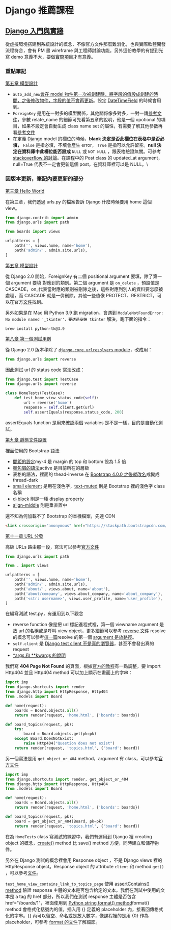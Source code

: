 # Django 推薦課程

## [Django 入門與實踐](https://foofish.net/django-tutorial-00.html)

從虛擬環境搭建到系統設計的概念，不像官方文件那麼難消化，也與實際軟體開發流程符合，會有 PM 畫 wireframe 與工程師討論功能。另外這份教學的有提到光寫 demo 意義不大，要做[實際項目](https://foofish.net/django-tutorial-04.html)才有意義。



### 重點筆記

[第五章 模型設計](https://foofish.net/django-tutorial-05.html)

* `auto_add_new`[會在 model 物件第一次被創建時，將字段的值設成創建的時間，之後修改物件，字段的值不會再更新](https://agvszwk.github.io/2019/05/11/django%E7%9A%84model-auto-now-add%E5%92%8Cauto-now/)。設定 [DateTimeField](https://docs.djangoproject.com/en/4.1/ref/models/fields/#datetimefield) 的時候會用到。
* `ForeignKey` 是用在一對多的模型關係，其他關係像多對多，一對一請[參考文件](https://docs.djangoproject.com/en/4.1/ref/models/fields/#foreignkey)，參數 relate\_name 的細節可先看第五章的說明，他是一個 opotional 的項目，如果不設定會自動生成 class name set 的屬性，有需要了解其他參數再看[參考文件](https://docs.djangoproject.com/en/4.1/ref/models/fields/#django.db.models.ForeignKey.related\_name)
* 在定義 Django model 的欄位的時候，**blank 決定是否此欄位在表格中是否必填，** `False` 是指必填，不填會產生 error， `True` 是指可以允許留空。**null 決定在資料庫中此欄位能否設成** `NULL` 或 `NOT NULL` ，跟表格驗證無關。可參考 [stackoverflow 的討論](https://stackoverflow.com/questions/8159310/why-are-blank-and-null-distinct-options-for-a-django-model)。在課程中的 Post class 的 updated\_at argument，null=True 代表不一定會更新這個 post，在資料庫裡可以是 NULL。\




### 因版本更新，筆記內要更新的部分



[第三章 Hello World](https://foofish.net/django-tutorial-03.html)

在第三章，我們透過 urls.py 的檔案告訴 Django 什麼時候要用 home 這個 view。

```python
from django.contrib import admin
from django.urls import path

from boards import views

urlpatterns = [
    path('', views.home, name='home'),
    path('admin/', admin.site.urls),
]
```



[第五章 模型設計](https://foofish.net/django-tutorial-05.html)

從 Django 2.0 開始，ForeignKey 有二個 positional argument 要填，除了第一個 argument 要填 對應到的類別。第二個 argument 是 `on_delete` ，預設值是 CASCADE，on\_代表當對應的類別被刪除之後，這些對應到別人的資料要怎麼被處理，而 CASCADE 就是一倂刪除。其他一些值像 PROTECT、RESTRICT，可以在官方[文件](https://docs.djangoproject.com/en/4.1/ref/models/fields/#django.db.models.PROTECT)找到。

另外如果是在 Mac 用 Python 3.9 跑 migration，會遇到 `ModuleNotFoundError: No module named '_tkinter'，要透過安裝 tkinter` 解決，跑下面的指令：

```
brew install python-tk@3.9
```



[第八章 第一個測試用例](https://foofish.net/django-tutorial-08.html)

從 Django 2.0 版本移除了 [`django.core.urlresolvers` module](https://stackoverflow.com/questions/43139081/importerror-no-module-named-django-core-urlresolvers)，改成用：

```python
from django.urls import reverse
```

因此測試 url 的 status code 寫法改成：

```python
from django.test import TestCase
from django.urls import reverse

class HomeTests(TestCase):
    def test_home_view_status_code(self):
        url = reverse('home')
        response = self.client.get(url)
        self.assertEquals(response.status_code, 200)
```

assertEquals function 是用來確認兩個 variables 是不是一樣，目的是自動化測試。



[第九章 靜態文件設置](https://foofish.net/django-tutorial-09.html)

裡面使用的 Bootstrap 語法

* [間距的設定](https://getbootstrap.com/docs/4.0/utilities/spacing/)my-4 是 margin 的 top 和 bottom 設為 1.5 倍
* [麵包屑的語法](https://getbootstrap.com/docs/4.0/components/breadcrumb/)active 是目前所在的層級
* 表格的語法，裡面的 thead-inverse 在 [Bootstrap 4.0.0 之後就改名](https://github.com/twbs/bootstrap/releases/tag/v4.0.0-beta.2)成變成 thread-dark
* [small element](https://www.w3schools.com/bootstrap/bootstrap\_typography.asp) 是用在淺色字，[text-muted](https://getbootstrap.com/docs/4.0/utilities/colors/) 則是 Bootstrap 裡的淺色字 class 名稱
* [d-block](https://getbootstrap.com/docs/4.0/utilities/display/) 則是一種 display property
* [align-middle](https://getbootstrap.com/docs/4.0/utilities/vertical-align/) 則是垂直置中

還不知為何加載不了 Bootstrap 的本機檔案，先連 CDN

```html
<link crossorigin="anonymous" href="https://stackpath.bootstrapcdn.com/bootstrap/4.4.1/css/bootstrap.min.css" integrity="sha384-Vkoo8x4CGsO3+Hhxv8T/Q5PaXtkKtu6ug5TOeNV6gBiFeWPGFN9MuhOf23Q9Ifjh" rel="stylesheet"></link>
```

[第十一章 URL 分發](https://foofish.net/django-tutorial-11.html)

高級 URLs 路由那一段，寫法可以參考[官方文件](https://docs.djangoproject.com/en/4.1/topics/http/urls/)

```python
from django.urls import path

from . import views

urlpatterns = [
    path('', views.home, name='home'),
    path('admin/', admin.site.urls),
    path('about/', views.about, name='about'),
    path('about/company', views.about_company, name='about_company'),
    path('<str: username>', views.user_profile, name='user_profile'),
]
```

在編寫測試 test.py，有運用到以下觀念

* reverse function 像是把 url 標記進程式裡，第一個 viewname argument 是放 url 的名稱或是呼叫 view object，更多細節可以參考 [reverse 文件](https://docs.djangoproject.com/en/4.1/ref/urlresolvers/) resolve 的概念可以參考[這一篇](https://www.cnblogs.com/JcHome/p/16097114.html)resolve 的第一個 [argument 是放路徑](https://docs.djangoproject.com/en/4.1/ref/urlresolvers/#django.urls.resolve)。
* `self.client` 是 [Django test client 不是真的瀏覽器](https://stackoverflow.com/questions/57425954/usage-of-self-client-get-vs-self-browser-get)，甚至不會發出真的 request
* [\*args 和 \*\*kwargs 的說明](https://skylinelimit.blogspot.com/2018/04/python-args-kwargs.html)

我們寫 **404 Page Not Found** 的頁面，根據[官方的教程](https://docs.djangoproject.com/en/4.1/intro/tutorial03/#raising-a-404-error)有一點調整，要 import Http404 並且 Http404 method 可以加上顯示在畫面上的字串：

```python
import imp
from django.shortcuts import render
from django.http import HttpResponse, Http404
from .models import Board

def home(request):
    boards = Board.objects.all()
    return render(request, 'home.html', {'boards': boards})

def board_topics(request, pk):
    try:
        board = Board.objects.get(pk=pk)
    except Board.DoesNotExist:
        raise Http404("Question does not exist")
    return render(request, 'topics.html', {'board': board})
```

另一個寫法是用 `get_object_or_404` method，argument 有 class，可以參考[官方文件](django-tui-jian-ke-cheng.md#django-ru-men-yu-shi-jian)

```python
import imp
from django.shortcuts import render, get_object_or_404
from django.http import HttpResponse, Http404
from .models import Board

def home(request):
    boards = Board.objects.all()
    return render(request, 'home.html', {'boards': boards})

def board_topics(request, pk):
    board = get_object_or_404(Board, pk=pk)
    return render(request, 'topics.html', {'board': board})
```

在為 `HomeTests` class 寫測試的練習中，我們有運用到 Django 裡 creating object 的概念，[create()](https://docs.djangoproject.com/en/4.1/ref/models/querysets/#django.db.models.query.QuerySet.create) method 比 save() method 方便，同時建立和儲存物件。

另外在 Django 測試的概念裡會用 Response object ，不是 Django views 裡的 HttpResponse object。Response object 的 attribute `client` 和 method `get()` ，可以參考[文件](https://docs.djangoproject.com/en/4.1/topics/testing/tools/#testing-responses)。

`test_home_view_contains_link_to_topics_page` 使用 [assertContains() method](https://docs.djangoproject.com/en/4.1/topics/testing/tools/#django.test.SimpleTestCase.assertContains) 驗證 response 主體的文本是否包含給定的文本。我們在測試中使用的文本是 a tag 的 href 部分，所以我們在測試 response 主體是否包含 href="/boards/1"，裡面使用到 [Python string format() method](https://www.w3schools.com/python/ref\_string\_format.asp)format() method 會格式化括號內的值，插入用 {} 定義的 placeholder 內，接著回傳格式化的字串。{} 內可以留空、命名或是放入數字，像課程裡的是用 {0} 作為 placeholder，可參考 [format 的文件](https://www.w3schools.com/python/ref\_string\_format.asp)了解細節。







